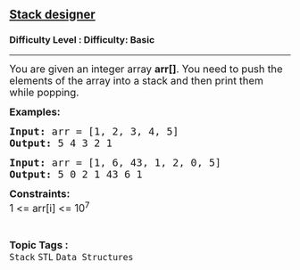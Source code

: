 <h2><a href="https://www.geeksforgeeks.org/problems/stack-designer/1?page=1&category=Stack&difficulty=Basic&sortBy=submissions">Stack designer</a></h2><h3>Difficulty Level : Difficulty: Basic</h3><hr><div class="problems_problem_content__Xm_eO"><p><span style="font-size: 18px;">You are given an integer array <strong>arr[]</strong>. You need to push the elements of the array into a stack and then print them while popping. </span></p>
<p><strong><span style="font-size: 18px;">Examples:</span></strong><span style="font-size: 18px;"><strong> </strong></span></p>
<pre><span style="font-size: 18px;"><strong>Input: </strong>arr = [1, 2, 3, 4, 5]
<strong>Output: </strong>5 4 3 2 1</span></pre>
<pre><span style="font-size: 18px;"><strong>Input:</strong> </span><span style="font-size: 18px;">arr = [1, 6, 43, 1, 2, 0, 5]</span>
<span style="font-size: 18px;"><strong>Output:</strong> </span><span style="font-size: 18px;">5 0 2 1 43 6 1</span></pre>
<p><strong><span style="font-size: 18px;">Constraints:</span></strong><br><span style="font-size: 18px;">1 &lt;= arr[i] &lt;= 10<sup>7</sup></span></p></div><br><p><span style=font-size:18px><strong>Topic Tags : </strong><br><code>Stack</code>&nbsp;<code>STL</code>&nbsp;<code>Data Structures</code>&nbsp;